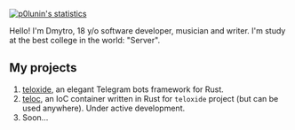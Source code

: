 [![p0lunin's statistics](https://github-readme-stats.vercel.app/api?username=p0lunin&show_icons=true&theme=onedark)](#)

Hello! I'm Dmytro, 18 y/o software developer, musician and writer. I'm study at the best college in the world: "Server". 

## My projects
1. [teloxide](https://github.com/teloxide/teloxide), an elegant Telegram bots framework for Rust.
2. [teloc](https://github.com/teloxide/teloc), an IoC container written in Rust for `teloxide` project (but can be used anywhere). Under active development.
3. Soon...
